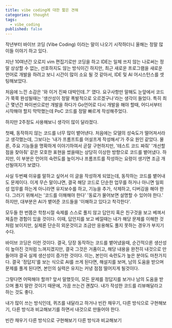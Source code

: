 ```yaml
---
title: vibe coding에 대한 짧은 견해
categories: thought
tags:
  - vibe_coding
published: false
---
```


작년부터 바이브 코딩 (Vibe Coding) 이라는 말이 나오기 시작하더니 올해는 정말 많이들 이야기 하고 있다.

지난 10여년간 오로지 vim 편집기로만 코딩을 하고 IDE는 일체 쓰지 않는 나로써는 정말 상상할 수 없는, 선호하지도 않는 방식이긴 하지만, 최근 새로운 프로그램을 새로운 언어로 개발을 하려고 보니 시간이 많이 소요 될 것 같아서, IDE 및 AI 어시스턴스를 셋팅해보았다.

처음에 느낀 소감은 '와 이거 진짜 대박인데..?' 였다. 요구사항만 말해도 눈앞에서 코드가 쭉쭉 완성될때는 '생산성이 정말 폭발적으로 오르겠구나'라는 생각이 들었다. 특히 최근 몇년간 파이썬으로만 개발을 하다가 Go언어로 다시 개발을 해야 할때, 어디서부터 시작해야 할지 막막했는데 PoC 코드를 정말 빠르게 작성해주었다.

하지만 2주정도 사용해보니 생각이 많이 달라졌다.

첫째, 동작하지 않는 코드를 너무 많이 뱉어낸다. 처음에는 모델의 성숙도가 떨어져서라고 생각했는데, 그보다는 '내가 프롬프트를 어설프게 작성해서'가 주요 원인 같았다. 물론, 주요 기능들을 명확하게 이야기하여서 곧잘 구현하지만, '테스트 코드 짜줘' '개선할 점을 찾아줘' 같은 모호한 표현을 썼을때는 상당히 이상한 방향으로 코드를 뱉어냈다. 하지만, 이 부분은 언어의 숙련도를 높이거나 프롬프트를 작성하는 요령이 생기면 조금 개선될여지가 보였다.

사실 두번째 이유를 말하고 싶어서 이 글을 작성하게 되었는데, 동작하는 코드를 뱉어내도 문제이다. 이게 무슨 말이냐면, 결국 해당 코드로 단순한 업무를 하거나 아니면 일회성 업무를 하는게 아니라면 유지보수를 하고, 기능을 추가, 삭제하고, 디버깅을 해야 한다. 그러기 위해서는 '코드를 이해해야 한다' '동료가 물어보면 설명할 수 있어야 한다.' 하지만, 대부분은 AI가 뱉어준 코드들을 '이해하고 있다고 착각한다'.

모두들 한 번쯤은 학창시절 숙제를 스스로 풀지 않고 답안지 혹은 친구것을 보고 베껴서 제출한 경험이 있을 것이다. 이때, 답안지를 보고 베낄때는 내가 해당 문제를 이해한 것처럼 보이지만, 실제론 단순히 외운것이고 조금만 응용해도 풀지 못하는 경우가 부지기수다.

바이브 코딩은 이런 것이다. 결국, 당장 동작하는 코드를 뱉어냈을때, 순간적으론 생산성이 높아진 것처럼 느껴지겠지만, 결국 그것은 거품이고, 해당 내용을 완전히 내것으로 만들어야 결국 실제 생산성이 증가한 것이다.
이는, 본인이 숙련도가 높은 분야도 마찬가지다. 결국 '정답지'를 보는 식으로 AI를 쓰게 된다면, 해설지를 보며, 남의 도움을 받으며 문제를 풀게 된다면, 본인의 실력은 유지는 커녕 점점 떨어지게 될것이다. 

그렇다면 어떡해야 할까? 앞서 말했듯이, 모든 문제를 정답지를 보거나 남의 도움을 받으며 풀지 말란 것이기 때문에, 가끔 쓰는건 괜찮다. 내가 작성한 코드를 리뷰해달라고 하는 것도 좋다.


내가 많이 쓰는 방식인데, 퀴즈를 내달라고 하거나 빈칸 채우기, 다른 방식으로 구현해보기, 다른 방식과 비교해보기를 하면서 내것으로 만들어야 한다.



빈칸 채우기
다른 방식으로 구현해보기
다른 방식과 비교해보기